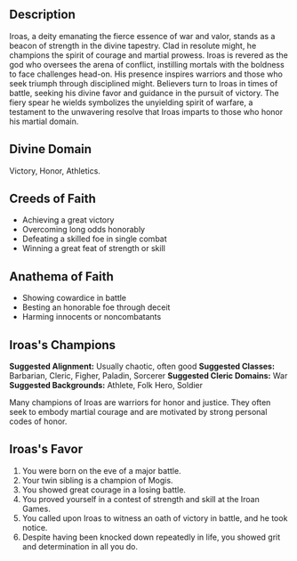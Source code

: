 ## Description
Iroas, a deity emanating the fierce essence of war and valor, stands as a beacon of strength in the divine tapestry. Clad in resolute might, he champions the spirit of courage and martial prowess. Iroas is revered as the god who oversees the arena of conflict, instilling mortals with the boldness to face challenges head-on. His presence inspires warriors and those who seek triumph through disciplined might. Believers turn to Iroas in times of battle, seeking his divine favor and guidance in the pursuit of victory. The fiery spear he wields symbolizes the unyielding spirit of warfare, a testament to the unwavering resolve that Iroas imparts to those who honor his martial domain.
## Divine Domain
Victory, Honor, Athletics.
## Creeds of Faith
* Achieving a great victory
* Overcoming long odds honorably
* Defeating a skilled foe in single combat
* Winning a great feat of strength or skill
## Anathema of Faith
* Showing cowardice in battle
* Besting an honorable foe through deceit
* Harming innocents or noncombatants
## Iroas's Champions
**Suggested Alignment:** Usually chaotic, often good
**Suggested Classes:** Barbarian, Cleric, Figher, Paladin, Sorcerer
**Suggested Cleric Domains:** War
**Suggested Backgrounds:** Athlete, Folk Hero, Soldier

Many champions of Iroas are warriors for honor and justice. They often seek to embody martial courage and are motivated by strong personal codes of honor.
## Iroas's Favor
1. You were born on the eve of a major battle.
2. Your twin sibling is a champion of Mogis.
3. You showed great courage in a losing battle.
4. You proved yourself in a contest of strength and skill at the Iroan Games.
5. You called upon Iroas to witness an oath of victory in battle, and he took notice.
6. Despite having been knocked down repeatedly in life, you showed grit and determination in all you do.